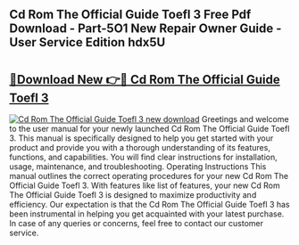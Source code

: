 ## Cd Rom The Official Guide Toefl 3 Free Pdf Download - Part-5O1 New Repair Owner Guide - User Service Edition hdx5U

# <h2><a href="http://bc4837.oget.top/?id=Cd+Rom+The+Official+Guide+Toefl+3">🔗Download New 👉🔴 Cd Rom The Official Guide Toefl 3</a></h2>

[![Cd Rom The Official Guide Toefl 3 new download](https://i.imgur.com/5g1atiW.png)](http://bc4837.oget.top/?id=Cd+Rom+The+Official+Guide+Toefl+3)
Greetings and welcome to the user manual for your newly launched Cd Rom The Official Guide Toefl 3. This manual is specifically designed to help you get started with your product and provide you with a thorough understanding of its features, functions, and capabilities. You will find clear instructions for installation, usage, maintenance, and troubleshooting. Operating Instructions This manual outlines the correct operating procedures for your new Cd Rom The Official Guide Toefl 3. With features like list of features, your new Cd Rom The Official Guide Toefl 3 is designed to maximize productivity and efficiency. Our expectation is that the Cd Rom The Official Guide Toefl 3 has been instrumental in helping you get acquainted with your latest purchase. In case of any queries or concerns, feel free to contact our customer service.
